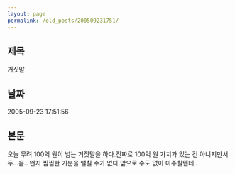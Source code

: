 ```yaml
---
layout: page
permalink: /old_posts/200509231751/
---
```


## 제목
거짓말

## 날짜
2005-09-23 17:51:56

## 본문
오늘 무려 100억 원이 넘는 거짓말을 하다.진짜로 100억 원 가치가 있는 건 아니지만서두...음.. 왠지 찜찜한 기분을 떨칠 수가 없다.앞으로 수도 없이 마주칠텐데..